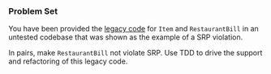 ### Problem Set

You have been provided the [legacy code](https://github.com/gSchool/xp_problem_set_srp) for `Item` and `RestaurantBill` in an untested codebase that was shown as the example of a SRP violation.

In pairs, make `RestaurantBill` not violate SRP. Use TDD to drive the support and refactoring of this legacy code.
